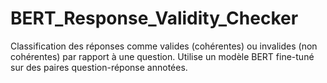 # BERT_Response_Validity_Checker
Classification des réponses comme valides (cohérentes) ou invalides (non cohérentes) par rapport à une question. Utilise un modèle BERT fine-tuné sur des paires question-réponse annotées.
